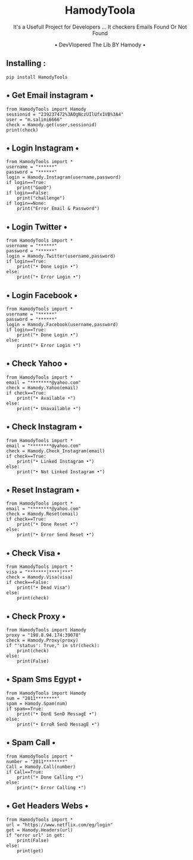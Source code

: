 <h1 align="center">HamodyToola</h1>
<p align="center">It's a Usefull Project for Developers ... It checkers Emails Found Or Not Found</p>

<p align="center"> • DevVlopered The Lib BY Hamody • </p>


## Installing :
```
pip install HamodyTools

```
## • Get Email instagram •

```
from HamodyTools import Hamody
sessionid = "239237472%3AOgNczUIlUfx1VB%3A4"
user = "m.salimi6666"
check = Hamody.get(user,sessionid)
print(check)

```
## • Login Instagram •

```
from HamodyTools import *
username = "******"
password = "******"
login = Hamody.Instagram(username,password)
if login==True:
	print("GooD")
if login==False:
	print("challenge")
if login==None:
	print("Error Email & Password")
```
## • Login Twitter •
```
from HamodyTools import *
username = "******"
password = "******"
login = Hamody.Twitter(username,password)
if login==True:
	print("• Done Login •")
else:
	print("• Error Login •")
```
## • Login Facebook •
```
from HamodyTools import *
username = "******"
password = "******"
login = Hamody.Facebook(username,password)
if login==True:
	print("• Done Login •")
else:
	print("• Error Login •")
```
## • Check Yahoo •
```
from HamodyTools import *
email = "********@yahoo.com"
check = Hamody.Yahoo(email)
if check==True:
	print("• Available •")
else:
	print("• Unavailable •")
```
## • Check Instagram •

```
from HamodyTools import *
email = "********@yahoo.com"
check = Hamody.Check_Instagram(email)
if check==True:
	print("• Linked Instagram •")
else:
	print("• Not Linked Instagram •")
```
## • Reset Instagram •
```
from HamodyTools import *
email = "********@yahoo.com"
check = Hamody.Reset(email)
if check==True:
	print("• Done Reset •")
else:
	print("• Error Send Reset •")
```
## • Check Visa •
```
from HamodyTools import *
visa = "*******|****|***"
check = Hamody.Visa(visa)
if check==False:
	print("• Dead Visa")
else:
	print(check)
```
## • Check Proxy •
```
from HamodyTools import Hamody
proxy = "198.8.94.174:39078"
check = Hamody.Proxy(proxy)
if "'status': True," in str(check):
	print(check)
else:
	print(False)
```
## • Spam Sms Egypt •
```
from HamodyTools import Hamody
num = "2011********"
spam = Hamody.Spam(num)
if spam==True:
	print("• DonE SenD MessagE •")
else:
	print("• ErroR SenD MessagE •")
```
## • Spam Call •
```
from HamodyTools import *
number = "2011********"
Call = Hamody.Call(number)
if Call==True:
	print("• Done Calling •")
else:
	print("• Error Calling •")
```
## • Get Headers Webs •
```
from HamodyTools import *
url = "https://www.netflix.com/eg/login"
get = Hamody.Headers(url)
if "error url" in get:
	print(False)
else:
	print(get)
```